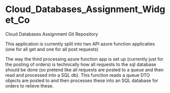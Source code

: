 # Cloud_Databases_Assignment_Widget_Co
Cloud Databases Assignment Git Repository

This application is currently split into two API azure function applicaties (one for all get and one for all post requests)

The way the third processing azure function app is set up (currently just for the posting of orders) is technically how all requests to the sql database should be done (so pretend like all requests are posted to a queue and then read and processed into a SQL db).
This function reads a queue DTO objects are posted to and then processes these into an SQL database for orders to relieve these.

